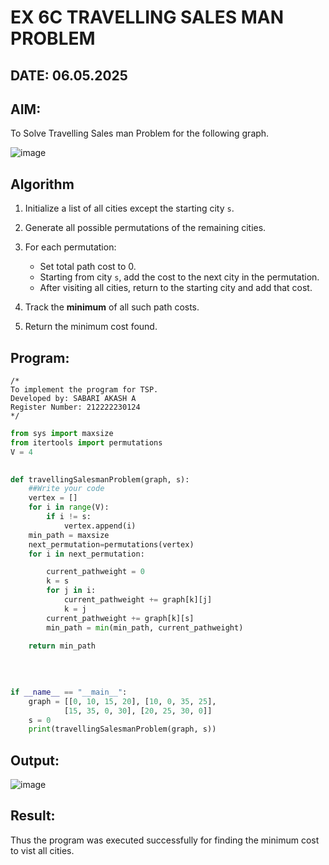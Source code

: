 # EX 6C TRAVELLING SALES MAN PROBLEM
## DATE: 06.05.2025
## AIM:
To Solve Travelling Sales man Problem for the following graph.

![image](https://github.com/user-attachments/assets/653921a4-3d7b-4691-9b41-735e80f7af0b)



## Algorithm

1. Initialize a list of all cities except the starting city `s`.
2. Generate all possible permutations of the remaining cities.
3. For each permutation:

   * Set total path cost to 0.
   * Starting from city `s`, add the cost to the next city in the permutation.
   * After visiting all cities, return to the starting city and add that cost.
4. Track the **minimum** of all such path costs.
5. Return the minimum cost found.

## Program:
```
/*
To implement the program for TSP.
Developed by: SABARI AKASH A
Register Number: 212222230124
*/
```
```python
from sys import maxsize
from itertools import permutations
V = 4
 

def travellingSalesmanProblem(graph, s):
    ##Write your code
    vertex = [] 
    for i in range(V): 
        if i != s: 
            vertex.append(i) 
    min_path = maxsize 
    next_permutation=permutations(vertex)
    for i in next_permutation:

        current_pathweight = 0
        k = s 
        for j in i: 
            current_pathweight += graph[k][j] 
            k = j 
        current_pathweight += graph[k][s] 
        min_path = min(min_path, current_pathweight) 
         
    return min_path
   
 
 

if __name__ == "__main__":
    graph = [[0, 10, 15, 20], [10, 0, 35, 25],
            [15, 35, 0, 30], [20, 25, 30, 0]]
    s = 0
    print(travellingSalesmanProblem(graph, s))
```

## Output:

![image](https://github.com/user-attachments/assets/fa2a6ea8-a727-4bb4-8f57-cc09c60bc03b)


## Result:
Thus the program was executed successfully for finding the minimum cost to vist all cities.
